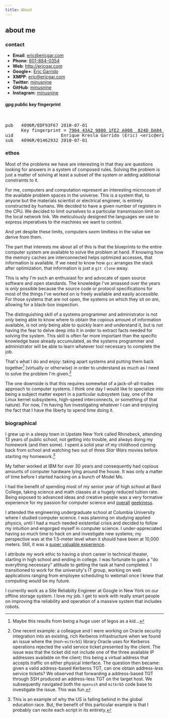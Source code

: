 ```yaml
---
title: About
---
```


## about me

### contact

* **Email**: <a href="mailto:eric@ericgar.com">eric@ericgar.com</a>
* **Phone**: <a href="tel:+1-601-884-0354">601-884-0354</a>
* **Web**: <a href="http://ericgar.com">http://ericgar.com</a>
* **Google+**: <a href="https://plus.google.com/112531583832022190935">Eric Garrido</a>
* **XMPP**: <a href="xmpp:eric@ericgar.com">eric@ericgar.com</a>
* **Twitter**: <a href="http://www.twitter.com/minusnine">minusnine</a>
* **GitHub**: <a href="http://www.github.com/minusnine">minusnine</a>
* **Instagram**: <a href="https://instagram.com/minusn1ne/">minusnine</a>


#### gpg public key fingerprint

<br />

<pre>
pub   4096R/EDF93F67 2010-07-01
      Key fingerprint = <a href="/about/gpg.asc">7964 43A2 9880 1FE2 A008  824D DA84 8148 EDF9 3F67</a>
uid                  Enrique Kresla Garrido (Eric) &lt;eric@ericgar.com&gt;
sub   4096R/01462932 2010-07-01
</pre>


### ethos

Most of the problems we have are interesting in that they are questions
looking for answers in a system of composed rules. Solving the problem
is just a matter of solving at least a subset of the system or adding
additional constraints to it.

For me, computers and computation represent an interesting microcosm
of the available problem spaces in the universe. This is a system
that, to anyone but the materials scientist or electrical engineer,
is entirely constructed by humans. We decided to have a given number
of registers in the CPU. We decided to limit ourselves to a particular
transmission limit on the local network link. We meticulously designed
the languages we use to express imperatives to the machines we want
to control. 

And yet despite these limits, computers *seem* limitless in the value
we derive from them.

The part that interests me about all of this is that the blueprints
to the entire computer system are available to solve the problem
at hand. If knowing how the memory caches are interconnected helps
optimized accesses, that information is available. If we need to know
how `gcc` arranges the stack after optimization, that information is
just a `git clone` away.

This is why I'm such an enthusiast for and advocate of open source
software and open standards. The knowledge I've amassed over the years
is *only* possible because the source code or protocol specifications
for most of the things I've worked on is freely available and easily
accessible. For those systems that are not open, the systems on which
they sit on _are_, allowing for a black-box inspection.

The distinguishing skill of a systems programmer and administrator
is not _only_ being able to know where to obtain the copious amount
of information available, is not _only_ being able to quickly learn
and understand it, but is *not* having the fear to delve deep into it
in order to extract facts needed for solving the system. This skill
is often far more important than the specific knowledge base already
accumulated, as the systems programmer and administrator will be able
to learn whatever tool necessary to complete the job.

That's what I do and enjoy: taking apart systems and putting them back
together[^legos] (virtually or otherwise) in order to understand as
much as I need to solve the problem I'm given.[^takeapart]

The one downside is that this requires somewhat of a jack-of-all-trades
approach to computer systems. I think one day I would like to
specialize into being a subject matter expert in a particular subsystem
(say, one of the Linux kernel subsystems, high-speed interconnects,
or something of that nature). For now, I'm having fun investigating
whatever I can and enjoying the fact that I have the liberty to spend
time doing it.

[^legos]: Maybe this results from being a huge user of legos as a kid...

[^takeapart]: One recent example: a colleague and I were working
    on Oracle security integration into an existing, rich Kerberos infrastructure
    when we found an issue where the (non-`mitkrb5`) library Oracle uses for
    Kerberos operations rejected the valid service ticket presented by the
    client. The issue was that the ticket did not include one of the three
    available IP addresses available on the client; this being a virtual address
    that accepts traffic on either physical interface. The question then became:
    given a valid address-based Kerberos TGT, can one obtain address-*less*
    service tickets? We observed that forwarding a address-based TGT through SSH
    produced an address-less TGT on the target host. We subsequently navigated
    both the `openssh` and `mitkrb5` code base to investigate the issue. This was
    fun.

### biographical

I grew up in a sleepy town in Upstate New York called Rhinebeck,
attending 13 years of public school, not getting into trouble, and
always doing my homework (and then some). I spent a solid year of my
childhood coming back from school and watching two out of three *Star
Wars* movies before starting my homework.[^homework]

[^homework]: This is an example of why the US is falling behind in
    the global education race. But, the benefit of this particular example
    is that I probably can recite each script in its entirety.

My father worked at IBM for over 30 years and consequently had copious
amounts of computer hardware lying around the house. It was only a
matter of time before I started hacking on a bunch of Model Ms.

I had the benefit of spending most of my senior year of high school
at Bard College, taking science and math classes at a hugely reduced
tuition rate. Being exposed to advanced ideas and creative people was
a very formative experience for my passion for computer science and
[overall] [geekiness].

[overall]: /2010/05/17/just-did-this/
[geekiness]: /2009/11/04/a-real-but-unfinished-journal-entry

I attended the engineering undergraduate school at Columbia University
where I studied computer science. I was planning on studying applied
physics, until I had a much needed existential crisis and decided to
follow my intuition and engorged myself in computer science. I
under-appreciated having so much time to hack on and investigate new
systems; my perspective was at the 1.5-meter level when it should have
been at 10,000 meters. Still, it was a [super valuable experience][xp].

[xp]: /2009/10/29/columbia-advice

I attribute my work ethic to having a short career in technical
theater, starting in high school and ending in college. I was fortunate
to gain a "do everything necessary" attitude to getting the task
at hand completed. I transitioned to work for the university's IT
group, working on web applications ranging from employee scheduling
to webmail once I knew that computing would be my future.

I currently work as a Site Reliabilty Engineer at Google in New York
on our offline storage system. I love my job. I get to work with
really smart people on improving the reliability and operation of a
massive system that includes robots.
